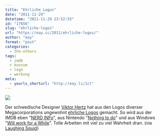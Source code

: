 ```yaml
---
title: "Ehrliche Logos"
date: "2011-11-29"
datetime: "2011-11-29 23:52:55"
id: "17656"
slug: "ehrliche-logos"
url: "https://eay.cc/2011/ehrliche-logos/"
author: "eay"
format: "post"
categories:
  - the-others
tags:
  - imdb
  - konsum
  - logo
  - werbung
meta:
  - yourls_shorturl: "http://eay.li/1ct"
---
```


![](https://eay.cc/uploads/2011/honestlogos.png)

Der schwedische Designer [Viktor Hertz](http://www.behance.net/viktorhertz) hat aus den Logos diverser Megacorporations ungewohnt [ehrliche Logos](http://www.flickr.com/photos/hertzen/sets/72157626308238830/detail/) gemacht. So wird aus der IMDB eben "[NERD INFo](http://www.flickr.com/photos/hertzen/5635193377/in/set-72157626308238830/)", aus Nintendo "[Nothing to do](http://www.flickr.com/photos/hertzen/5600410377/in/set-72157626308238830)" und aus Windows "[Will work for a While](http://www.flickr.com/photos/hertzen/5638426312/in/set-72157626308238830)". Tolle Arbeiten mit viel zu viel Wahrheit dran. (via [Laughing Squid](http://laughingsquid.com/more-honest-logos-by-victor-hertz/))
